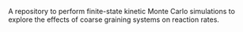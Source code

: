 A repository to perform finite-state kinetic Monte Carlo simulations to explore the effects of coarse graining systems on reaction rates.
